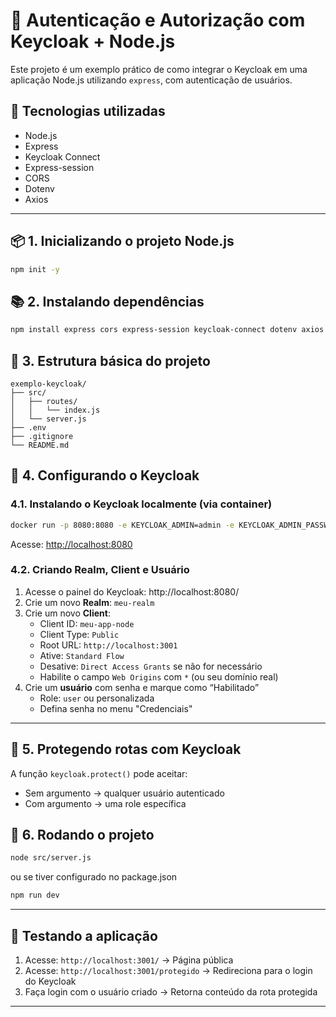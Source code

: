 # 🔐 Autenticação e Autorização com Keycloak + Node.js

Este projeto é um exemplo prático de como integrar o Keycloak em uma aplicação Node.js utilizando `express`, com autenticação de usuários.

## 🚀 Tecnologias utilizadas

- Node.js
- Express
- Keycloak Connect
- Express-session
- CORS
- Dotenv
- Axios

---

## 📦 1. Inicializando o projeto Node.js

```bash
npm init -y
```

## 📚 2. Instalando dependências

```bash
npm install express cors express-session keycloak-connect dotenv axios
```

## 📁 3. Estrutura básica do projeto

```
exemplo-keycloak/
├── src/
│   ├── routes/
│   │   └── index.js
│   └── server.js
├── .env
├── .gitignore
└── README.md
```

## 🔧 4. Configurando o Keycloak

### 4.1. Instalando o Keycloak localmente (via container)

```bash
docker run -p 8080:8080 -e KEYCLOAK_ADMIN=admin -e KEYCLOAK_ADMIN_PASSWORD=admin quay.io/keycloak/keycloak:24.0.3 start-dev
```

Acesse: [http://localhost:8080](http://localhost:8080)

### 4.2. Criando Realm, Client e Usuário

1. Acesse o painel do Keycloak: http://localhost:8080/
2. Crie um novo **Realm**: `meu-realm`
3. Crie um novo **Client**:
   - Client ID: `meu-app-node`
   - Client Type: `Public`
   - Root URL: `http://localhost:3001`
   - Ative: `Standard Flow`
   - Desative: `Direct Access Grants` se não for necessário
   - Habilite o campo `Web Origins` com `*` (ou seu domínio real)
4. Crie um **usuário** com senha e marque como “Habilitado”
   - Role: `user` ou personalizada
   - Defina senha no menu "Credenciais"

---

## 🔐 5. Protegendo rotas com Keycloak

A função `keycloak.protect()` pode aceitar:
- Sem argumento → qualquer usuário autenticado
- Com argumento → uma role específica


## 🔄 6. Rodando o projeto

```bash
node src/server.js
```

ou se tiver configurado no package.json
```bash
npm run dev
```

---

## 🧪 Testando a aplicação

1. Acesse: `http://localhost:3001/` → Página pública
2. Acesse: `http://localhost:3001/protegido` → Redireciona para o login do Keycloak
3. Faça login com o usuário criado → Retorna conteúdo da rota protegida

---

